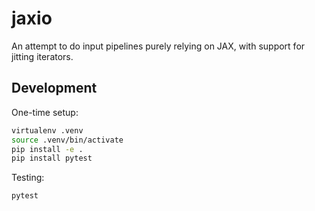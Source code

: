# jaxio

An attempt to do input pipelines purely relying on JAX, with support for jitting iterators.

## Development

One-time setup:

```bash
virtualenv .venv
source .venv/bin/activate
pip install -e .
pip install pytest
```

Testing:

```bash
pytest
```
